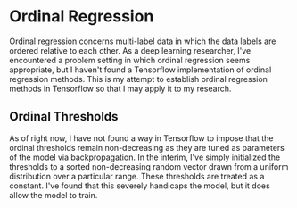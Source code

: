 # Ordinal Regression

Ordinal regression concerns multi-label data in which the data labels are ordered relative to each other.  As a deep learning researcher, I've encountered a problem setting in which ordinal regression seems appropriate, but I haven't found a Tensorflow implementation of ordinal regression methods. This is my attempt to establish ordinal regression methods in Tensorflow so that I may apply it to my research.

## Ordinal Thresholds

As of right now, I have not found a way in Tensorflow to impose that the ordinal thresholds remain non-decreasing as they are tuned as parameters of the model via backpropagation.  In the interim, I've simply initialized the thresholds to a sorted non-decreasing random vector drawn from a uniform distribution over a particular range. These thresholds are treated as a constant. I've found that this severely handicaps the model, but it does allow the model to train.